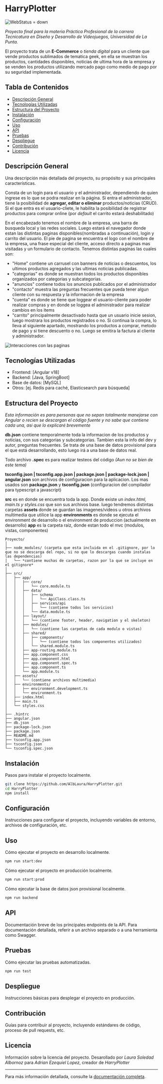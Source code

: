 # HarryPlotter

![WebStatus = down](https://img.shields.io/badge/website-down-red)

_Proyecto final para la materia Práctica Profesional de la carrera Tecnicatura en Diseño y Desarrollo de Videojuegos, Universidad de La Punta._

El proyecto trata de un **E-Commerce** o _tienda digital_ para un cliente que vende productos sublimados de tematica geek, en ella se muestran los productos, cantidades disponibles, noticias de ultima hora de la empresa y se venden los productos utilizando mercado pago como medio de pago por su seguridad implementada.

## Tabla de Contenidos
- [Descripción General](#descripción-general)
- [Tecnologías Utilizadas](#tecnologías-utilizadas)
- [Estructura del Proyecto](#estructura-del-proyecto)
- [Instalación](#instalación)
- [Configuración](#configuración)
- [Uso](#uso)
- [API](#api)
- [Pruebas](#pruebas)
- [Despliegue](#despliegue)
- [Contribución](#contribución)
- [Licencia](#licencia)

## Descripción General
Una descripción más detallada del proyecto, su propósito y sus principales características.

Consta de un login para el usuario y el administrador, dependiendo de quien ingrese es lo que se podra realizar en la página. 
Si entra el administrador, tiene la posibilidad de **agregar, editar o eliminar** productos/noticias (CRUD). Si el que entra es el usuario-cliete, le habilita la posibilidad de registrar productos para comprar online (por _default_ el carrito estará deshabilitado)

En el encabezado tenemos el nombre de la empresa, una barra de busqueda local y las redes sociales. Luego estará el navegador donde estan las distintas paginas disponibles(nombradas a continuación), login y carrito del usuario.
El pie de pagina se encuentra el logo con el nombre de la empresa, una frase especial del cliente, acceso directo a paginas mas visitadas y un formulario de contacto.
Tenemos distintas paginas las cuales son:

* "Home" contiene un carrusel con banners de noticias o descuentos, los ultimos productos agregados y las ultimas noticias publicadas.
* "categorias" es donde se muestran todos los productos disponibles organizados por categorias y subcategorias.
* "anuncios" contiene todos los anuncios publicados por el administrador
* "contacto" muestra las preguntas frecuentes que pueda tener algun cliente con su respuesta y la informacion de la empresa 
* "cuenta" es donde se tiene que loggear el usuario-cliente para poder realizar compras y en donde se loggea el administrador para realizar cambios en los items
* "carrito" principalmente desactivado hasta que un usuario inicie sesion, luego mostrara los productos registrados o no. Si continua la compra, lo lleva al siguiente apartado, mostrando los productos a comprar, metodo de pago y si tiene descuento o no. Luego se emitira la factura al cliente y administrador.

<img src="src\assets\Interacciones.png" alt="Interacciones con las paginas"/>

## Tecnologías Utilizadas
- Frontend: [Angular v18]
- Backend: [Java, SpringBoot]
- Base de datos: [MySQL]
- Otros: [ej. Redis para caché, Elasticsearch para búsqueda]

## Estructura del Proyecto
_Esta información es para personas que no sepan totalmente manejarse con Angular o recien se descargan el código fuente y no sabe que contiene cada una, asi que lo explicaré brevemente_

**db.json** contiene temporalmente toda la informacion de los productos y noticias, con sus categorias y subcategorias. Tambien esta la info del dev y autor, preguntas frecuentes. Se trata de una base de datos provisional para el que está desarrollando, esto luego irá a una base de datos real.

Todo archivo **.spec** es para realizar testeos del código _(Aun no se bien de este tema)_

**tsconfig.json | tsconfig.app.json | package.json | package-lock.json | angular.json** son archivos de configuracion para la aplicacion. Los mas usados son **package.json** y **tsconfig.json** (configuracion del compilador para typescript a javascript)

**src** es en donde se encuentra toda la app. Donde existe un _index.html, main.ts y styles.css_ que son sus archivos base. luego tendremos distintas carpetas
**assets** donde se guardan las imagenes/videos u otros archivos multimedia que utilice la app
**environments** es donde se ejecuta el environment de desarrollo o el environment de produccion (actualmente en desarrollo)
**app** es la carpeta raiz, donde estan todo el mvc (modulos, vistas, componentes)

```
Proyecto/
│
├── node_modules/ (carpeta que esta incluida en el .gitignore, por lo que no se descarga del repo, si no que lo descargas cuando instalas las dependencias)
│   └── *contiene muchas de carpetas, razon por la que se incluye en el gitignore*
│
├── src/
│   ├── app/
│   │   ├── core/
│   │   │   └── core.module.ts
│   │   ├── data/
│   │   │   ├── schema
│   │   │   │   └── ApiClass.class.ts
│   │   │   ├── services/api
│   │   │   │   └── (contiene todos los servicios)
│   │   │   └── data.module.ts
│   │   ├── layout/
│   │   │   └── (contiene footer, header, navigation y el skeleton)
│   │   ├── modules/
│   │   │   └── (contiene las carpetas de cada modulo o vistas)
│   │   ├── shared/
│   │   │   ├── components/
│   │   │   │   └── (contiene todos los componentes utilizados)
│   │   │   └── shared.module.ts
│   │   ├── app-routing.module.ts
│   │   ├── app.component.css
│   │   ├── app.component.html
│   │   ├── app.component.spec.ts
│   │   ├── app.component.ts
│   │   └── app.module.ts
│   ├── assets/
│   │   └── (contiene archivos multimedia)
│   ├── environments/
│   │   ├── environment.development.ts
│   │   └── environment.ts
│   ├── index.html
│   ├── main.ts
│   └── styles.css
│
├── .hintrc
├── angular.json
├── db.json
├── package-lock.json
├── package.json
├── README.md
├── tsconfig.app.json
├── tsconfig.json
└── tsconfig.spec.json
```

## Instalación
Pasos para instalar el proyecto localmente.

```bash
git clone https://github.com/AlbLaura/HarryPlotter.git
cd HarryPlotter
npm install
```

## Configuración
Instrucciones para configurar el proyecto, incluyendo variables de entorno, archivos de configuración, etc.

## Uso
Cómo ejecutar el proyecto en desarrollo localmente.

```bash
npm run start:dev
```

Cómo ejecutar el proyecto en producción localmente.

```bash
npm run start:prod
```

Cómo ejecutar la base de datos json provisional localmente.

```bash
npm run backend
```

## API
Documentación breve de los principales endpoints de la API. Para documentación detallada, referir a un archivo separado o a una herramienta como Swagger.

## Pruebas
Cómo ejecutar las pruebas automatizadas.

```bash
npm run test
```

## Despliegue
Instrucciones básicas para desplegar el proyecto en producción.

## Contribución
Guías para contribuir al proyecto, incluyendo estándares de código, proceso de pull requests, etc.

## Licencia
Información sobre la licencia del proyecto.
Desarollado por _Laura Soledad Albornoz_ para _Adrian Ezequiel Lopez_, creador de *HarryPlotter*

---

Para más información detallada, consulte la [documentación completa](https://docs.google.com/document/d/1dm5RbJeW2jVqFW5BG7iAVICGa5CoQ8PkWRqj9dmE654/edit?usp=sharing).
